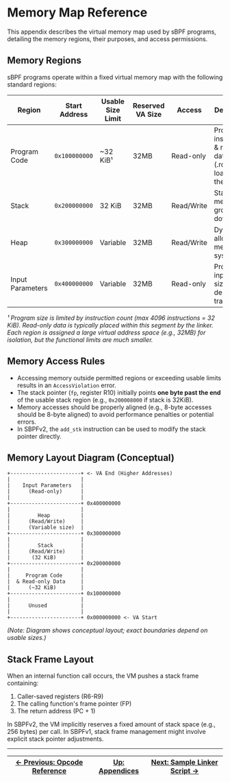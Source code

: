 # Memory Map Reference

This appendix describes the virtual memory map used by sBPF programs, detailing the memory regions, their purposes, and access permissions.

## Memory Regions

sBPF programs operate within a fixed virtual memory map with the following standard regions:

| Region           | Start Address              | Usable Size Limit | Reserved VA Size | Access     | Description |
|------------------|----------------------------|-------------------|------------------|------------|-------------|
| Program Code     | `0x100000000`              | ~32 KiB¹          | 32MB             | Read-only  | Program instructions & read-only data (.rodata) loaded by the VM |
| Stack            | `0x200000000`              | 32 KiB            | 32MB             | Read/Write | Stack memory, grows downward |
| Heap             | `0x300000000`              | Variable          | 32MB             | Read/Write | Dynamically allocated memory via syscalls |
| Input Parameters | `0x400000000`              | Variable          | 32MB             | Read-only  | Program input buffer, size depends on transaction |

*¹ Program size is limited by instruction count (max 4096 instructions = 32 KiB). Read-only data is typically placed within this segment by the linker.*
*Each region is assigned a large virtual address space (e.g., 32MB) for isolation, but the functional limits are much smaller.*

## Memory Access Rules

- Accessing memory outside permitted regions or exceeding usable limits results in an `AccessViolation` error.
- The stack pointer (`fp`, register R10) initially points **one byte past the end** of the usable stack region (e.g., `0x200008000` if stack is 32KiB).
- Memory accesses should be properly aligned (e.g., 8-byte accesses should be 8-byte aligned) to avoid performance penalties or potential errors.
- In SBPFv2, the `add_stk` instruction can be used to modify the stack pointer directly.

## Memory Layout Diagram (Conceptual)

```
+-----------------------+ <- VA End (Higher Addresses)
|                       |
|    Input Parameters   |
|      (Read-only)      |
|                       |
+-----------------------+ 0x400000000
|                       |
|         Heap          |
|      (Read/Write)     |
|      (Variable size)  |
+-----------------------+ 0x300000000
|                       |
|         Stack         |
|      (Read/Write)     |
|       (32 KiB)        |
+-----------------------+ 0x200000000
|                       |
|     Program Code      |
|  & Read-only Data     |
|      (~32 KiB)        |
+-----------------------+ 0x100000000
|                       |
|      Unused           |
|                       |
+-----------------------+ 0x000000000 <- VA Start
```
*(Note: Diagram shows conceptual layout; exact boundaries depend on usable sizes.)*

## Stack Frame Layout

When an internal function call occurs, the VM pushes a stack frame containing:

1. Caller-saved registers (R6-R9)
2. The calling function's frame pointer (FP)
3. The return address (PC + 1)

In SBPFv2, the VM implicitly reserves a fixed amount of stack space (e.g., 256 bytes) per call. In SBPFv1, stack frame management might involve explicit stack pointer adjustments.

---

| [← Previous: Opcode Reference](./01_opcode_reference.md) | [Up: Appendices](./README.md) | [Next: Sample Linker Script →](./03_linker_script.md) |
|:--------------------------------------------------------:|:-----------------------------:|:-------------------------------------------------------:| 
